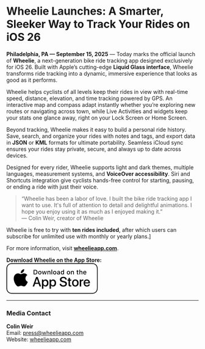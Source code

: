# Wheelie Launches: A Smarter, Sleeker Way to Track Your Rides on iOS 26  

**Philadelphia, PA — September 15, 2025** — Today marks the official launch of **Wheelie**, a next-generation bike ride tracking app designed exclusively for iOS 26. Built with Apple’s cutting-edge **Liquid Glass interface**, Wheelie transforms ride tracking into a dynamic, immersive experience that looks as good as it performs.  

Wheelie helps cyclists of all levels keep their rides in view with real-time speed, distance, elevation, and time tracking powered by GPS. An interactive map and compass adapt instantly whether you’re exploring new routes or navigating across town, while Live Activities and widgets keep your stats one glance away, right on your Lock Screen or Home Screen.  

Beyond tracking, Wheelie makes it easy to build a personal ride history. Save, search, and organize your rides with notes and tags, and export data in **JSON** or **KML** formats for ultimate portability. Seamless iCloud sync ensures your rides stay private, secure, and always up to date across devices.  

Designed for every rider, Wheelie supports light and dark themes, multiple languages, measurement systems, and **VoiceOver accessibility**. Siri and Shortcuts integration give cyclists hands-free control for starting, pausing, or ending a ride with just their voice.  

> “Wheelie has been a labor of love. I built the bike ride tracking app I want to use. It's full of attention to detail and delightful animations. I hope you enjoy using it as much as I enjoyed making it.”  
> — Colin Weir, creator of Wheelie  

Wheelie is free to try with **ten rides included**, after which users can subscribe for unlimited use with monthly or yearly plans.]

For more information, visit **[wheelieapp.com](https://wheelieapp.com)**.  

**Download Wheelie on the App Store:**  
[![Download on the App Store](app-store-badge-white.svg)](https://apps.apple.com/in/app/wheelie-bike-ride-tracking/id6747010503)

---

### Media Contact  
**Colin Weir**  
Email: press@wheelieapp.com  
Website: [wheelieapp.com](https://wheelieapp.com)  
